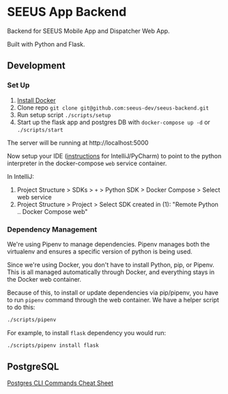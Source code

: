 # SEEUS App Backend

Backend for SEEUS Mobile App and Dispatcher Web App.

Built with Python and Flask.

## Development

### Set Up

1.  [Install Docker](https://docs.docker.com/install/)
2.  Clone repo `git clone git@github.com:seeus-dev/seeus-backend.git`
3.  Run setup script `./scripts/setup`
4.  Start up the flask app and postgres DB with `docker-compose up -d` or `./scripts/start`

The server will be running at http://localhost:5000

Now setup your IDE ([instructions]() for IntelliJ/PyCharm) to point to the python interpreter in the docker-compose `web` service container.

In IntelliJ: 

1. Project Structure > SDKs > `+` > Python SDK > Docker Compose > Select web service
2. Project Structure > Project > Select SDK created in (1): "Remote Python .. Docker Compose web"

### Dependency Management

We're using Pipenv to manage dependencies. Pipenv manages both the virtualenv and ensures a specific version of python is being used. 

Since we're using Docker, you don't have to install Python, pip, or Pipenv. This is all managed automatically through Docker, and everything stays in the Docker web container.

Because of this, to install or update dependencies via pip/pipenv, you have to run `pipenv` command through the web container. We have a helper script to do this:

```bash
./scripts/pipenv
```

For example, to install `flask` dependency you would run:

```bash
./scripts/pipenv install flask
```

## PostgreSQL

[Postgres CLI Commands Cheat Sheet](https://gist.github.com/Kartones/dd3ff5ec5ea238d4c546)